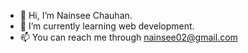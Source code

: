 - 👋 Hi, I’m Nainsee Chauhan.
- 🌱 I’m currently learning web development.
- 📫 You can reach me through nainsee02@gmail.com

<!---
Nainsee Chauhan/Nainsee Chauhan is a ✨ special ✨ repository because its `README.md` (this file) appears on your GitHub profile.
You can click the Preview link to take a look at your changes.
--->
